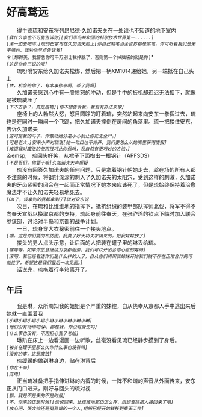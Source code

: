 # 好高骛远
&emsp;&emsp;得手德琉和安东将列昂尼德·久加诺夫关在一处谁也不知道的地下室内  
*```[我什么事也不可能告诉你][我们半岛共和国的科学技术世界第一......]```*  
*```[滚一边去吧你，]琉的巴掌甩在久加诺夫脸上[你自己煞笔当全世界都是煞笔，你可听着我们是来干嘛的，我劝你早点告诉我]```*  
＊```[想得美，我警告你可千万别让我挣脱了，否则第一个掉脑袋的就是你]```*  
*```[这是你自己说的哦]```*  
&emsp;&emsp;琉吩咐安东给久加诺夫松绑，然后把一柄XM1014递给她，另一端抵在自己头上  
*```[侬，机会给你了，有本事你来啊，杀了我啊]```*  
&emsp;&emsp;久加诺夫感到心中有一股愤怒的冲动，但是手中的扳机却迟迟无法扣下，就像是被琉威压了  
*```[下不去手？，真是废物][你不想告诉我，我自有办法来取]```*  
&emsp;&emsp;座椅上的人勃然大怒，怒目圆睁的盯着琉，突然站起来向安东一拳挥过去，琉也是在同时一瞬间一个飞踢，把久加诺夫摔倒在房间的角落里。琉一把搂住安东，告诉久加诺夫  
*```[这可是我的马子，你敢动她分毫小心我让你死无全尸。]```*  
*```[可是老大，]安东小声对琉说[她一句口也不肯开，我们要怎么从她嘴里获得情报]```*  
*```[难道我对魔法的使用技巧比你弱吗，我自然有更巧妙的方法，]```*  
＆emsp;&emsp;琉回头奸笑，从裙子下面掏出一根钢针（APFSDS）  
*```[不是哥们，你要干嘛]久加诺夫大声质疑```*  
&emsp;&emsp;琉没有回答久加诺夫的任何问题，只是拿着钢针朝她走去，趁在场的所有人都不注意的时候，将钢针深深的刺入了久加诺夫的太阳穴，受到这样的刺激，久加诺夫的牙齿紧密的闭合在一起而正常情况下她本来应该死了，但是琉始终保持着治愈魔法才不让久加诺夫轻易地死去。  
*```[OK了，该拿到的我都拿到了]琉对安东说```*  
&emsp;&emsp;次日，在琉和比维维地的指挥下，抵抗组织的装甲部队挥师北伐，将军不得不向奉天宣战以换取京都的支持，琉起身前往奉天，在张祚玲的钦点下临时加入联合参谋部，讨论对半岛和京都的战争计划。  
&emsp;&emsp;一日，琉身穿大衣秘密前往一个接头地点。  
*```[喂，这是你们要的布防图，我费了好大功夫才搞来的，把我妹妹放了]```*  
&emsp;&emsp;接头的男人点头示意，让后面的人把装在罐子里的琳丢给琉。  
*```[嘿等等，如果你愿意继续为京都服务，我们可以开出合你心意的筹码]```*  
*```[滚吧，我已经看透你们是什么样的人了，自从你们绑架我妹妹开始我们就不存在正常合作的可能性了，希望这是我们最后一次见面。]```*  
&emsp;&emsp;话说完，琉拖着行李箱离开了。
## 午后
&emsp;&emsp;我是琳，众所周知我的姐姐是个严重的妹控，自从侥幸从京都人手中逃出来后她就一直围着我  
*```[小琳小琳小琳小琳小琳小琳小琳小琳小琳]```*  
*```[他们没有动你吧😭，都怪我，你没有受伤吗]```*  
*```[什么事也没有，不用担心我了老姐]```*  
&emsp;&emsp;琳趴在床上一边看漫画一边听歌，丝毫没看见琉已经静步摸到了身后。  
*```[被关在罐子里那么久你什么事也没有吗]```*  
*```[没有的事，这是魔法]```*  
&emsp;&emsp;琉缓缓的做到琳身边，贴在琳背后  
*```[你在干嘛]```*  
*```[充电]```*  
&emsp;&emsp;正当琉准备把手指伸进琳的内裤的时候，一阵不和谐的声音从外面传来，安东正从门口进来，刚好与回头的琉对视  
*```[额，我是不是来的不是时候]```*  
*```[不，你来的正是时候][话说回来，比维维地那边怎么样，组织安排把人接回来了吧]```*  
*```[放心吧，张大帅还是挺靠谱的一个人,组织已经开始转移到奉天工作]```*  

